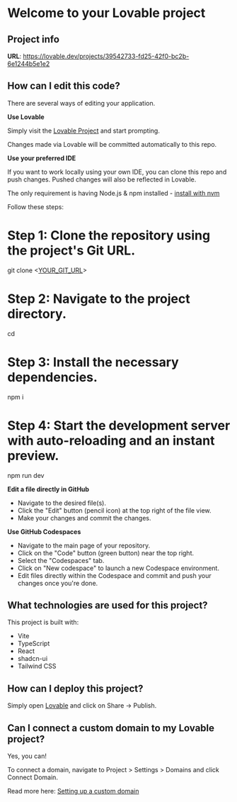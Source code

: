 # Welcome to your Lovable project

## Project info

**URL**: https://lovable.dev/projects/39542733-fd25-42f0-bc2b-6e1244b5e1e2

## How can I edit this code?

There are several ways of editing your application.

**Use Lovable**

Simply visit the [Lovable Project](https://lovable.dev/projects/39542733-fd25-42f0-bc2b-6e1244b5e1e2) and start prompting.

Changes made via Lovable will be committed automatically to this repo.

**Use your preferred IDE**

If you want to work locally using your own IDE, you can clone this repo and push changes. Pushed changes will also be reflected in Lovable.

The only requirement is having Node.js & npm installed - [install with nvm](https://github.com/nvm-sh/nvm#installing-and-updating)

Follow these steps:


# Step 1: Clone the repository using the project's Git URL.
git clone <[YOUR_GIT_URL](https://github.com/Dineshramravichandran/data-vista-ai/)>

# Step 2: Navigate to the project directory.
cd <data-vista-ai>

# Step 3: Install the necessary dependencies.
npm i

# Step 4: Start the development server with auto-reloading and an instant preview.
npm run dev


**Edit a file directly in GitHub**

- Navigate to the desired file(s).
- Click the "Edit" button (pencil icon) at the top right of the file view.
- Make your changes and commit the changes.

**Use GitHub Codespaces**

- Navigate to the main page of your repository.
- Click on the "Code" button (green button) near the top right.
- Select the "Codespaces" tab.
- Click on "New codespace" to launch a new Codespace environment.
- Edit files directly within the Codespace and commit and push your changes once you're done.

## What technologies are used for this project?

This project is built with:

- Vite
- TypeScript
- React
- shadcn-ui
- Tailwind CSS

## How can I deploy this project?

Simply open [Lovable](https://lovable.dev/projects/39542733-fd25-42f0-bc2b-6e1244b5e1e2) and click on Share -> Publish.

## Can I connect a custom domain to my Lovable project?

Yes, you can!

To connect a domain, navigate to Project > Settings > Domains and click Connect Domain.

Read more here: [Setting up a custom domain](https://docs.lovable.dev/tips-tricks/custom-domain#step-by-step-guide)
